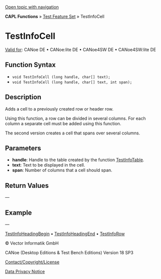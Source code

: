 [Open topic with navigation](../../../../../CANoeDEFamily.htm#Topics/CAPLFunctions/Test/Functions/CAPLfunctionTestInfoCell.md)

**CAPL Functions** » [Test Feature Set](../CAPLfunctionsTFSOverview.md) » TestInfoCell

# TestInfoCell

[Valid for](../../../Shared/FeatureAvailability.md): CANoe DE • CANoe:lite DE • CANoe4SW DE • CANoe4SW:lite DE

## Function Syntax

- `void TestInfoCell (long handle, char[] text);`
- `void TestInfoCell (long handle, char[] text, int span);`

## Description

Adds a cell to a previously created row or header row.

Using this function, a row can be divided in several columns. For each column a separate cell must be added using this function.

The second version creates a cell that spans over several columns.

## Parameters

- **handle**: Handle to the table created by the function [TestInfoTable](CAPLfunctionTestInfoTable.md).
- **text**: Text to be displayed in the cell.
- **span**: Number of columns that a cell should span.

## Return Values

—

## Example

—

[TestInfoHeadingBegin](CAPLfunctionTestInfoHeadingBegin.md) • [TestInfoHeadingEnd](CAPLfunctionTestInfoHeadingEnd.md) • [TestInfoRow](CAPLfunctionTestInfoRow.md)

© Vector Informatik GmbH

CANoe (Desktop Editions & Test Bench Editions) Version 18 SP3

[Contact/Copyright/License](../../../Shared/ContactCopyrightLicense.md)

[Data Privacy Notice](https://www.vector.com/int/en/company/get-info/privacy-policy/)
